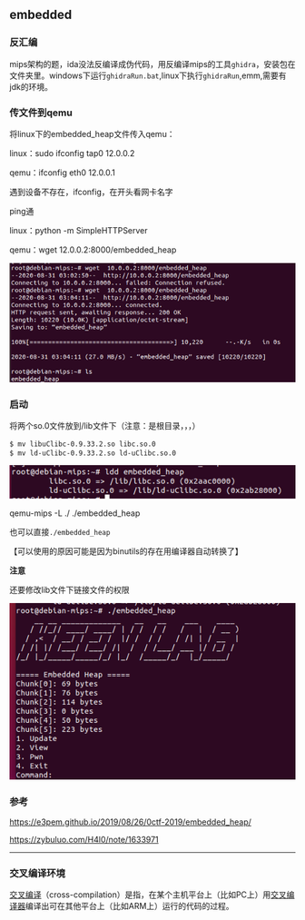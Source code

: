 ## embedded

### 反汇编

mips架构的题，ida没法反编译成伪代码，用反编译mips的工具`ghidra`，安装包在文件夹里。windows下运行`ghidraRun.bat`,linux下执行`ghidraRun`,emm,需要有jdk的环境。



### 传文件到qemu

将linux下的embedded_heap文件传入qemu：

linux：sudo ifconfig tap0 12.0.0.2

qemu：ifconfig eth0 12.0.0.1 

遇到设备不存在，ifconfig，在开头看网卡名字



ping通

linux：python -m SimpleHTTPServer

qemu：wget  12.0.0.2:8000/embedded_heap

![image-20200831110650474](./embedded_img/image-20200831110650474.png)

### 启动

将两个so.0文件放到/lib文件下（注意：是根目录，，，）

```
$ mv libuClibc-0.9.33.2.so libc.so.0
$ mv ld-uClibc-0.9.33.2.so ld-uClibc.so.0
```

![image-20200831191612015](./embedded_img/image-20200831191612015.png)

qemu-mips  -L ./ ./embedded_heap

也可以直接`./embedded_heap`

【可以使用的原因可能是因为binutils的存在用编译器自动转换了】

**注意**

还要修改lib文件下链接文件的权限

![image-20200831191636914](./embedded_img/image-20200831191636914.png)





### 参考

https://e3pem.github.io/2019/08/26/0ctf-2019/embedded_heap/

https://zybuluo.com/H4l0/note/1633971



---

### 交叉编译环境

[交叉编译](https://baike.baidu.com/item/交叉编译/10916911)（cross-compilation）是指，在某个主机平台上（比如PC上）用[交叉编译器](https://baike.baidu.com/item/交叉编译器/5125452)编译出可在其他平台上（比如ARM上）运行的代码的过程。